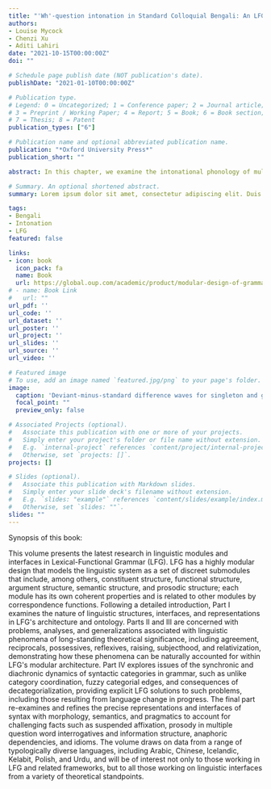 ```yaml
---
title: "'Wh'-question intonation in Standard Colloquial Bengali: An LFG analysis"
authors:
- Louise Mycock
- Chenzi Xu
- Aditi Lahiri
date: "2021-10-15T00:00:00Z"
doi: ""

# Schedule page publish date (NOT publication's date).
publishDate: "2021-01-10T00:00:00Z"

# Publication type.
# Legend: 0 = Uncategorized; 1 = Conference paper; 2 = Journal article;
# 3 = Preprint / Working Paper; 4 = Report; 5 = Book; 6 = Book section;
# 7 = Thesis; 8 = Patent
publication_types: ["6"]

# Publication name and optional abbreviated publication name.
publication: "*Oxford University Press*"
publication_short: ""

abstract: In this chapter, we examine the intonational phonology of multi-clause con- stituent (‘wh’-) questions in the dialect of Standard Colloquial Bengali (SCB), spoken in Kolkata, West Bengal (cf. Chatterji 1921; Hayes & Lahiri 1991; Lahiri & Kennard 2020). We seek to explore the relationships that exist between into- national phonology, pragmatics (viz. information structure), and semantics (viz. interrogative scope), modelling them in the framework of Lexical-Functional Grammar (LFG). Our goal in eliciting data was to identify patterns of intonation used with ‘wh’-questions in SCB for analysis within the non-derivational frame- work of LFG. In particular, we sought to investigate multiple ‘wh’-questions and multi-clause ‘wh’-questions. We aimed to determine if all ‘regular’ ‘wh’-questions bear the same L* HP LI contour identified in Hayes and Lahiri (1991) regardless of how many ‘wh’-question words appear (single vs. multiple ‘wh’-questions) or how many clauses a ‘wh’-question word may take scope over (single vs. multi- clause ‘wh’-questions). After providing background on intonational phonology and Bengali (Section 17.2), we outline our methodology (Section 17.3), and then present our results (Section 17.4). Discussion and LFG analyses are provided (Section 17.5) before we supply our conclusions (Section 17.6).

# Summary. An optional shortened abstract.
summary: Lorem ipsum dolor sit amet, consectetur adipiscing elit. Duis posuere tellus ac convallis placerat. Proin tincidunt magna sed ex sollicitudin condimentum.

tags:
- Bengali
- Intonation
- LFG
featured: false

links:
- icon: book
  icon_pack: fa
  name: Book
  url: https://global.oup.com/academic/product/modular-design-of-grammar-9780192844842?cc=gb&lang=en&#
# - name: Book Link
#   url: ""
url_pdf: ''
url_code: ''
url_dataset: ''
url_poster: ''
url_project: ''
url_slides: ''
url_source: ''
url_video: ''

# Featured image
# To use, add an image named `featured.jpg/png` to your page's folder. 
image:
  caption: 'Deviant-minus-standard difference waves for singleton and geminate conditions within 200–300 ms after the onset of the medial consonant (350–450 ms after the onset of stimuli). Upper row: nonword pair with Tone 1; Lower row: nonword pair with Tone 2. Maps display the topographic distribution of the mean amplitude in the MMN analysis window.'
  focal_point: ""
  preview_only: false

# Associated Projects (optional).
#   Associate this publication with one or more of your projects.
#   Simply enter your project's folder or file name without extension.
#   E.g. `internal-project` references `content/project/internal-project/index.md`.
#   Otherwise, set `projects: []`.
projects: []

# Slides (optional).
#   Associate this publication with Markdown slides.
#   Simply enter your slide deck's filename without extension.
#   E.g. `slides: "example"` references `content/slides/example/index.md`.
#   Otherwise, set `slides: ""`.
slides: ""
---
```


Synopsis of this book:

This volume presents the latest research in linguistic modules and interfaces in Lexical-Functional Grammar (LFG). LFG has a highly modular design that models the linguistic system as a set of discreet submodules that include, among others, constituent structure, functional structure, argument structure, semantic structure, and prosodic structure; each module has its own coherent properties and is related to other modules by correspondence functions. Following a detailed introduction, Part I examines the nature of linguistic structures, interfaces, and representations in LFG's architecture and ontology. Parts II and III are concerned with problems, analyses, and generalizations associated with linguistic phenomena of long-standing theoretical significance, including agreement, reciprocals, possessives, reflexives, raising, subjecthood, and relativization, demonstrating how these phenomena can be naturally accounted for within LFG's modular architecture. Part IV explores issues of the synchronic and diachronic dynamics of syntactic categories in grammar, such as unlike category coordination, fuzzy categorial edges, and consequences of decategorialization, providing explicit LFG solutions to such problems, including those resulting from language change in progress. The final part re-examines and refines the precise representations and interfaces of syntax with morphology, semantics, and pragmatics to account for challenging facts such as suspended affixation, prosody in multiple question word interrogatives and information structure, anaphoric dependencies, and idioms. The volume draws on data from a range of typologically diverse languages, including Arabic, Chinese, Icelandic, Kelabit, Polish, and Urdu, and will be of interest not only to those working in LFG and related frameworks, but to all those working on linguistic interfaces from a variety of theoretical standpoints.